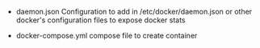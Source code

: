 - daemon.json
Configuration to add in /etc/docker/daemon.json or other docker's configuration files to expose docker stats

- docker-compose.yml
compose file to create container
